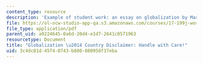 ```yaml
---
content_type: resource
description: 'Example of student work: an essay on globalization by Mariel John.'
file: https://ol-ocw-studio-app-qa.s3.amazonaws.com/courses/17-199j-working-in-a-global-economy-fall-2005/3c4dc81d45f40743b880080958f37eba_GlobalizationPaper.pdf
file_type: application/pdf
parent_uid: a9224645-0a6d-20d4-e1d7-2641c0571963
resourcetype: Document
title: "Globalization \u2014 Country Disclaimer: Handle with Care!"
uid: 3c4dc81d-45f4-0743-b880-080958f37eba
---
```

